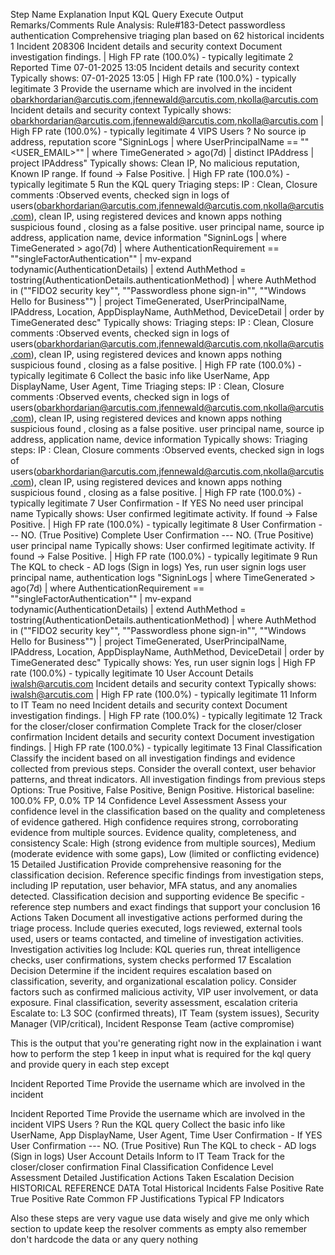 Step Name Explanation Input KQL Query Execute Output Remarks/Comments
Rule Analysis: Rule#183-Detect passwordless authentication Comprehensive triaging plan based on 62 historical incidents
1 Incident 208306 Incident details and security context Document investigation findings. | High FP rate (100.0%) - typically legitimate
2 Reported Time 07-01-2025 13:05 Incident details and security context Typically shows: 07-01-2025 13:05 | High FP rate (100.0%) - typically legitimate
3 Provide the username which are involved in the incident obarkhordarian@arcutis.com,jfennewald@arcutis.com,nkolla@arcutis.com Incident details and security context Typically shows: obarkhordarian@arcutis.com,jfennewald@arcutis.com,nkolla@arcutis.com | High FP rate (100.0%) - typically legitimate
4 VIPS Users ? No source ip address, reputation score "SigninLogs
| where UserPrincipalName == ""<USER_EMAIL>""
| where TimeGenerated > ago(7d)
| distinct IPAddress
| project IPAddress" Typically shows: Clean IP, No malicious reputation, Known IP range. If found → False Positive. | High FP rate (100.0%) - typically legitimate
5 Run the KQL query Triaging steps: IP : Clean, Closure comments :Observed events, checked sign in logs of users(obarkhordarian@arcutis.com,jfennewald@arcutis.com,nkolla@arcutis.com), clean IP, using registered devices and known apps nothing suspicious found , closing as a false positive. user principal name, source ip address, application name, device information "SigninLogs
| where TimeGenerated > ago(7d)
| where AuthenticationRequirement == ""singleFactorAuthentication""
| mv-expand todynamic(AuthenticationDetails)
| extend AuthMethod = tostring(AuthenticationDetails.authenticationMethod)
| where AuthMethod in (""FIDO2 security key"", ""Passwordless phone sign-in"", ""Windows Hello for Business"")
| project TimeGenerated, UserPrincipalName, IPAddress, Location, AppDisplayName, AuthMethod, DeviceDetail
| order by TimeGenerated desc" Typically shows: Triaging steps: IP : Clean, Closure comments :Observed events, checked sign in logs of users(obarkhordarian@arcutis.com,jfennewald@arcutis.com,nkolla@arcutis.com), clean IP, using registered devices and known apps nothing suspicious found , closing as a false positive. | High FP rate (100.0%) - typically legitimate
6 Collect the basic info like UserName, App DisplayName, User Agent, Time Triaging steps: IP : Clean, Closure comments :Observed events, checked sign in logs of users(obarkhordarian@arcutis.com,jfennewald@arcutis.com,nkolla@arcutis.com), clean IP, using registered devices and known apps nothing suspicious found , closing as a false positive. user principal name, source ip address, application name, device information Typically shows: Triaging steps: IP : Clean, Closure comments :Observed events, checked sign in logs of users(obarkhordarian@arcutis.com,jfennewald@arcutis.com,nkolla@arcutis.com), clean IP, using registered devices and known apps nothing suspicious found , closing as a false positive. | High FP rate (100.0%) - typically legitimate
7 User Confirmation - If YES No need user principal name Typically shows: User confirmed legitimate activity. If found → False Positive. | High FP rate (100.0%) - typically legitimate
8 User Confirmation --- NO. (True Positive) Complete User Confirmation --- NO. (True Positive) user principal name Typically shows: User confirmed legitimate activity. If found → False Positive. | High FP rate (100.0%) - typically legitimate
9 Run The KQL to check - AD logs (Sign in logs) Yes, run user signin logs user principal name, authentication logs "SigninLogs
| where TimeGenerated > ago(7d)
| where AuthenticationRequirement == ""singleFactorAuthentication""
| mv-expand todynamic(AuthenticationDetails)
| extend AuthMethod = tostring(AuthenticationDetails.authenticationMethod)
| where AuthMethod in (""FIDO2 security key"", ""Passwordless phone sign-in"", ""Windows Hello for Business"")
| project TimeGenerated, UserPrincipalName, IPAddress, Location, AppDisplayName, AuthMethod, DeviceDetail
| order by TimeGenerated desc" Typically shows: Yes, run user signin logs | High FP rate (100.0%) - typically legitimate
10 User Account Details iwalsh@arcutis.com Incident details and security context Typically shows: iwalsh@arcutis.com | High FP rate (100.0%) - typically legitimate
11 Inform to IT Team no need Incident details and security context Document investigation findings. | High FP rate (100.0%) - typically legitimate
12 Track for the closer/closer confirmation Complete Track for the closer/closer confirmation Incident details and security context Document investigation findings. | High FP rate (100.0%) - typically legitimate
13 Final Classification Classify the incident based on all investigation findings and evidence collected from previous steps. Consider the overall context, user behavior patterns, and threat indicators. All investigation findings from previous steps Options: True Positive, False Positive, Benign Positive. Historical baseline: 100.0% FP, 0.0% TP
14 Confidence Level Assessment Assess your confidence level in the classification based on the quality and completeness of evidence gathered. High confidence requires strong, corroborating evidence from multiple sources. Evidence quality, completeness, and consistency Scale: High (strong evidence from multiple sources), Medium (moderate evidence with some gaps), Low (limited or conflicting evidence)
15 Detailed Justification Provide comprehensive reasoning for the classification decision. Reference specific findings from investigation steps, including IP reputation, user behavior, MFA status, and any anomalies detected. Classification decision and supporting evidence Be specific - reference step numbers and exact findings that support your conclusion
16 Actions Taken Document all investigative actions performed during the triage process. Include queries executed, logs reviewed, external tools used, users or teams contacted, and timeline of investigation activities. Investigation activities log Include: KQL queries run, threat intelligence checks, user confirmations, system checks performed
17 Escalation Decision Determine if the incident requires escalation based on classification, severity, and organizational escalation policy. Consider factors such as confirmed malicious activity, VIP user involvement, or data exposure. Final classification, severity assessment, escalation criteria Escalate to: L3 SOC (confirmed threats), IT Team (system issues), Security Manager (VIP/critical), Incident Response Team (active compromise)

This is the output that you're generating right now in the explaination i want how to perform the step 1 keep in input what is required for the kql query and provide query in each step except

Incident Reported Time Provide the username which are involved in the incident

Incident Reported Time Provide the username which are involved in the incident VIPS Users ? Run the KQL query Collect the basic info like UserName, App DisplayName, User Agent, Time User Confirmation - If YES User Confirmation --- NO. (True Positive) Run The KQL to check - AD logs (Sign in logs) User Account Details Inform to IT Team Track for the closer/closer confirmation Final Classification Confidence Level Assessment Detailed Justification Actions Taken Escalation Decision HISTORICAL REFERENCE DATA Total Historical Incidents False Positive Rate True Positive Rate Common FP Justifications Typical FP Indicators

Also these steps are very vague use data wisely and give me only which section to update keep the resolver comments as empty also remember don't hardcode the data or any query nothing 
